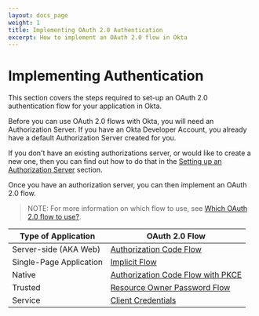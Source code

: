 ```yaml
---
layout: docs_page
weight: 1
title: Implementing OAuth 2.0 Authentication
excerpt: How to implement an OAuth 2.0 flow in Okta
---
```


# Implementing Authentication

This section covers the steps required to set-up an OAuth 2.0 authentication flow for your application in Okta. 

Before you can use OAuth 2.0 flows with Okta, you will need an Authorization Server. If you have an Okta Developer Account, you already have a default Authorization Server created for you. 

If you don't have an existing authorizations server, or would like to create a new one, then you can find out how to do that in the [Setting up an Authorization Server](set-up-authz-server) section.

Once you have an authorization server, you can then implement an OAuth 2.0 flow. 

> NOTE: For more information on which flow to use, see [Which OAuth 2.0 flow to use?](/authentication-guide/auth-overview/#choosing-an-oauth-20-flow).

| Type of Application     | OAuth 2.0 Flow|
|-----------------------------|----------------------------------------|
| Server-side (AKA Web)    | [Authorization Code Flow](auth-code)|
| Single-Page Application   | [Implicit Flow](implicit)|
| Native                | [Authorization Code Flow with PKCE](auth-code-pkce)|
| Trusted               | [Resource Owner Password Flow](password)|
| Service               | [Client Credentials](client-creds)|

